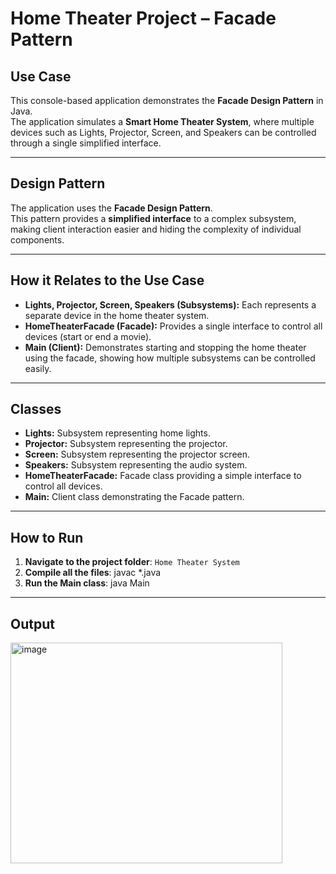 # Home Theater Project – Facade Pattern

## Use Case
This console-based application demonstrates the **Facade Design Pattern** in Java.  
The application simulates a **Smart Home Theater System**, where multiple devices such as Lights, Projector, Screen, and Speakers can be controlled through a single simplified interface.

---

## Design Pattern
The application uses the **Facade Design Pattern**.  
This pattern provides a **simplified interface** to a complex subsystem, making client interaction easier and hiding the complexity of individual components.

---

## How it Relates to the Use Case
- **Lights, Projector, Screen, Speakers (Subsystems):** Each represents a separate device in the home theater system.  
- **HomeTheaterFacade (Facade):** Provides a single interface to control all devices (start or end a movie).  
- **Main (Client):** Demonstrates starting and stopping the home theater using the facade, showing how multiple subsystems can be controlled easily.

---

## Classes
- **Lights:** Subsystem representing home lights.  
- **Projector:** Subsystem representing the projector.  
- **Screen:** Subsystem representing the projector screen.  
- **Speakers:** Subsystem representing the audio system.  
- **HomeTheaterFacade:** Facade class providing a simple interface to control all devices.  
- **Main:** Client class demonstrating the Facade pattern.

---

## How to Run
1. **Navigate to the project folder**: `Home Theater System`  
2. **Compile all the files**:    javac *.java
3.  **Run the Main class**:      java Main

---

## Output

<img width="435" height="353" alt="image" src="https://github.com/user-attachments/assets/d3ac0f29-b9b0-4ce1-8ab8-0403d1d50cfb" />


